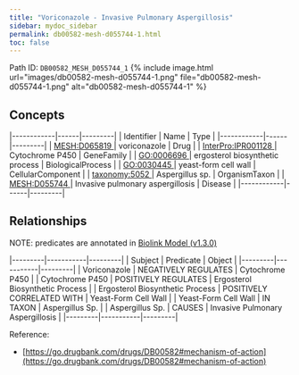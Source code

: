 ```yaml
---
title: "Voriconazole - Invasive Pulmonary Aspergillosis"
sidebar: mydoc_sidebar
permalink: db00582-mesh-d055744-1.html
toc: false 
---
```



Path ID: `DB00582_MESH_D055744_1`
{% include image.html url="images/db00582-mesh-d055744-1.png" file="db00582-mesh-d055744-1.png" alt="db00582-mesh-d055744-1" %}

## Concepts

|------------|------|---------|
| Identifier | Name | Type    |
|------------|------|---------|
| <a href="https://identifiers.org/MESH:D065819">MESH:D065819 </a> | voriconazole | Drug |
| <a href="https://identifiers.org/InterPro:IPR001128">InterPro:IPR001128 </a> | Cytochrome P450 | GeneFamily |
| <a href="https://identifiers.org/GO:0006696">GO:0006696 </a> | ergosterol biosynthetic process | BiologicalProcess |
| <a href="https://identifiers.org/GO:0030445">GO:0030445 </a> | yeast-form cell wall | CellularComponent |
| <a href="https://identifiers.org/taxonomy:5052">taxonomy:5052 </a> | Aspergillus sp. | OrganismTaxon |
| <a href="https://identifiers.org/MESH:D055744">MESH:D055744 </a> | Invasive pulmonary aspergillosis | Disease |
|------------|------|---------|

## Relationships


NOTE: predicates are annotated in <a href="https://github.com/biolink/biolink-model/releases/tag/v1.3.0">Biolink Model (v1.3.0)</a>

|---------|-----------|---------|
| Subject | Predicate | Object  |
|---------|-----------|---------|
| Voriconazole | NEGATIVELY REGULATES | Cytochrome P450 |
| Cytochrome P450 | POSITIVELY REGULATES | Ergosterol Biosynthetic Process |
| Ergosterol Biosynthetic Process | POSITIVELY CORRELATED WITH | Yeast-Form Cell Wall |
| Yeast-Form Cell Wall | IN TAXON | Aspergillus Sp. |
| Aspergillus Sp. | CAUSES | Invasive Pulmonary Aspergillosis |
|---------|-----------|---------|

Reference: 
  - [https://go.drugbank.com/drugs/DB00582#mechanism-of-action](https://go.drugbank.com/drugs/DB00582#mechanism-of-action)

